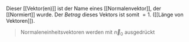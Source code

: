 Dieser [[Vektor(en)]] ist der Name eines [[Normalenvektor]], der [[Normiert]] wurde. Der *Betrag* dieses Vektors ist somit $=1$. ([[Länge von Vektoren]]).
>Normaleneinheitsvektoren werden mit $\vec{n}_0$ ausgedrückt